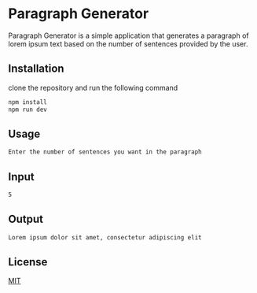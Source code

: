 # Paragraph Generator

Paragraph Generator is a simple application that generates a paragraph of lorem ipsum text based on the number of sentences provided by the user.

## Installation

clone the repository and run the following command

```bash
npm install
npm run dev
```

## Usage

```bash
Enter the number of sentences you want in the paragraph
```

## Input
```bash
5
```

## Output
```bash
Lorem ipsum dolor sit amet, consectetur adipiscing elit
```

## License
[MIT](https://choosealicense.com/licenses/mit/)
